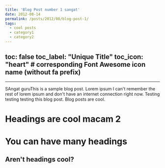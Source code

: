 ```yaml
---
title: 'Blog Post number 1 sangat'
date: 2012-08-14
permalink: /posts/2012/08/blog-post-1/
tags:
  - cool posts
  - category1
  - category2
---
```

toc: false
toc_label: "Unique Title"
toc_icon: "heart"  # corresponding Font Awesome icon name (without fa prefix)
---
---

SAngat guruThis is a sample blog post. Lorem ipsum I can't remember the rest of lorem ipsum and don't have an internet connection right now. Testing testing testing this blog post. Blog posts are cool.

Headings are cool macam 2
======

You can have many headings
======

Aren't headings cool?
------
